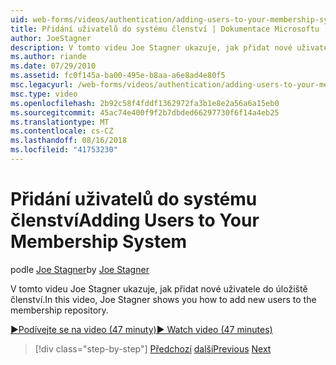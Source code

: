 ```yaml
---
uid: web-forms/videos/authentication/adding-users-to-your-membership-system
title: Přidání uživatelů do systému členství | Dokumentace Microsoftu
author: JoeStagner
description: V tomto videu Joe Stagner ukazuje, jak přidat nové uživatele do úložiště členství.
ms.author: riande
ms.date: 07/29/2010
ms.assetid: fc0f145a-ba00-495e-b8aa-a6e8ad4e80f5
msc.legacyurl: /web-forms/videos/authentication/adding-users-to-your-membership-system
msc.type: video
ms.openlocfilehash: 2b92c58f4fddf1362972fa3b1e8e2a56a6a15eb0
ms.sourcegitcommit: 45ac74e400f9f2b7dbded66297730f6f14a4eb25
ms.translationtype: MT
ms.contentlocale: cs-CZ
ms.lasthandoff: 08/16/2018
ms.locfileid: "41753230"
---
```

<a name="adding-users-to-your-membership-system"></a><span data-ttu-id="14db0-103">Přidání uživatelů do systému členství</span><span class="sxs-lookup"><span data-stu-id="14db0-103">Adding Users to Your Membership System</span></span>
====================
<span data-ttu-id="14db0-104">podle [Joe Stagner](https://github.com/JoeStagner)</span><span class="sxs-lookup"><span data-stu-id="14db0-104">by [Joe Stagner](https://github.com/JoeStagner)</span></span>

<span data-ttu-id="14db0-105">V tomto videu Joe Stagner ukazuje, jak přidat nové uživatele do úložiště členství.</span><span class="sxs-lookup"><span data-stu-id="14db0-105">In this video, Joe Stagner shows you how to add new users to the membership repository.</span></span>

[<span data-ttu-id="14db0-106">&#9654;Podívejte se na video (47 minuty)</span><span class="sxs-lookup"><span data-stu-id="14db0-106">&#9654; Watch video (47 minutes)</span></span>](https://channel9.msdn.com/Blogs/ASP-NET-Site-Videos/adding-users-to-your-membership-system)

> [!div class="step-by-step"]
> <span data-ttu-id="14db0-107">[Předchozí](validating-users-with-the-login-control.md)
> [další](logging-users-into-your-membership-system.md)</span><span class="sxs-lookup"><span data-stu-id="14db0-107">[Previous](validating-users-with-the-login-control.md)
[Next](logging-users-into-your-membership-system.md)</span></span>
